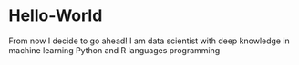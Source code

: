 # Hello-World
From now I decide to go ahead!
I am data scientist
with deep knowledge in machine learning
Python and R languages programming
